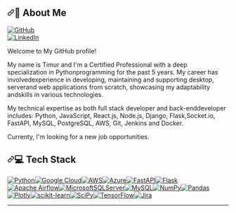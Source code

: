 <div class="Box-body p-4"><article class="markdown-body entry-content container-lg f5" itemprop="text"><h1 dir="auto"><a id="user-content--about-me-" class="anchor" aria-hidden="true" tabindex="-1" href="#-about-me-"><svg class="octicon octicon-link" viewBox="0 0 16 16" version="1.1" width="16" height="16" aria-hidden="true"><path d="m7.775 3.275 1.25-1.25a3.5 3.5 0 1 1 4.95 4.95l-2.5 2.5a3.5 3.5 0 0 1-4.95 0 .751.751 0 0 1 .018-1.042.751.751 0 0 1 1.042-.018 1.998 1.998 0 0 0 2.83 0l2.5-2.5a2.002 2.002 0 0 0-2.83-2.83l-1.25 1.25a.751.751 0 0 1-1.042-.018.751.751 0 0 1-.018-1.042Zm-4.69 9.64a1.998 1.998 0 0 0 2.83 0l1.25-1.25a.751.751 0 0 1 1.042.018.751.751 0 0 1 .018 1.042l-1.25 1.25a3.5 3.5 0 1 1-4.95-4.95l2.5-2.5a3.5 3.5 0 0 1 4.95 0 .751.751 0 0 1-.018 1.042.751.751 0 0 1-1.042.018 1.998 1.998 0 0 0-2.83 0l-2.5 2.5a1.998 1.998 0 0 0 0 2.83Z"></path></svg></a>💫 About Me<br><a target="_blank" rel="noopener noreferrer nofollow" href="https://camo.githubusercontent.com/e09e3d3006c8e8a809bf7db160af4d21ab5e1d1a1d58cacf26374084fec92132/68747470733a2f2f6b6f6d617265762e636f6d2f67687076632f3f757365726e616d653d796f75722d6769746875622d757365726e616d6526636f6c6f723d677265656e"><img src="https://camo.githubusercontent.com/e09e3d3006c8e8a809bf7db160af4d21ab5e1d1a1d58cacf26374084fec92132/68747470733a2f2f6b6f6d617265762e636f6d2f67687076632f3f757365726e616d653d796f75722d6769746875622d757365726e616d6526636f6c6f723d677265656e" alt="" data-canonical-src="https://komarev.com/ghpvc/?username=your-github-username&amp;color=green" style="max-width:100%"></a></h1><p dir="auto"><a href="https://github.com/BushidoCodeMaster"><img src="https://camo.githubusercontent.com/7efe430164e75ee96d510459bfd177d360d88ce3f94e618b5808c347308a880d/68747470733a2f2f696d672e736869656c64732e696f2f62616467652f4769744875622d466f6c6c6f772532304d652d6c6967687467726579" alt="GitHub" data-canonical-src="https://img.shields.io/badge/GitHub-Follow%20Me-lightgrey" style="max-width:100%"></a><br><a href="https://www.linkedin.com/in/timur-mustafin/" rel="nofollow"><img src="https://camo.githubusercontent.com/c982fc01c9f54333191733f90a16977163e766f55afd0e5fe2925c6bce27d814/68747470733a2f2f696d672e736869656c64732e696f2f62616467652f4c696e6b6564496e2d436f6e6e656374253230776974682532304d652d696e666f726d6174696f6e616c" alt="LinkedIn" data-canonical-src="https://img.shields.io/badge/LinkedIn-Connect%20with%20Me-informational" style="max-width:100%"></a></p><p dir="auto">Welcome to My GitHub profile!</p><p dir="auto">My name is Timur and I'm a Certified Professional with a deep specialization in Pythonprogramming for the past 5 years. My career has involvedexperience in developing, maintaining and supporting desktop, serverand web applications from scratch, showcasing my adaptability andskills in various technologies.</p><p dir="auto">My technical expertise as both full stack developer and back-enddeveloper includes: Python, JavaScript, React.js, Node.js, Django, Flask,Socket.io, FastAPI, MySQL, PostgreSQL, AWS, Git, Jenkins and Docker.</p><p dir="auto">Currenty, I'm looking for a new job opportunities.</p><h1 dir="auto"><a id="user-content--tech-stack" class="anchor" aria-hidden="true" tabindex="-1" href="#-tech-stack"><svg class="octicon octicon-link" viewBox="0 0 16 16" version="1.1" width="16" height="16" aria-hidden="true"><path d="m7.775 3.275 1.25-1.25a3.5 3.5 0 1 1 4.95 4.95l-2.5 2.5a3.5 3.5 0 0 1-4.95 0 .751.751 0 0 1 .018-1.042.751.751 0 0 1 1.042-.018 1.998 1.998 0 0 0 2.83 0l2.5-2.5a2.002 2.002 0 0 0-2.83-2.83l-1.25 1.25a.751.751 0 0 1-1.042-.018.751.751 0 0 1-.018-1.042Zm-4.69 9.64a1.998 1.998 0 0 0 2.83 0l1.25-1.25a.751.751 0 0 1 1.042.018.751.751 0 0 1 .018 1.042l-1.25 1.25a3.5 3.5 0 1 1-4.95-4.95l2.5-2.5a3.5 3.5 0 0 1 4.95 0 .751.751 0 0 1-.018 1.042.751.751 0 0 1-1.042.018 1.998 1.998 0 0 0-2.83 0l-2.5 2.5a1.998 1.998 0 0 0 0 2.83Z"></path></svg></a>💻 Tech Stack</h1><p dir="auto"><a target="_blank" rel="noopener noreferrer nofollow" href="https://camo.githubusercontent.com/a6a594ae99bb801830151596208ddc1cb603d24e880f10bd694df18b494de8fb/68747470733a2f2f696d672e736869656c64732e696f2f62616467652f707974686f6e2d3336373041303f7374796c653d706c6173746963266c6f676f3d707974686f6e266c6f676f436f6c6f723d666664643534"><img src="https://camo.githubusercontent.com/a6a594ae99bb801830151596208ddc1cb603d24e880f10bd694df18b494de8fb/68747470733a2f2f696d672e736869656c64732e696f2f62616467652f707974686f6e2d3336373041303f7374796c653d706c6173746963266c6f676f3d707974686f6e266c6f676f436f6c6f723d666664643534" alt="Python" data-canonical-src="https://img.shields.io/badge/python-3670A0?style=plastic&amp;logo=python&amp;logoColor=ffdd54" style="max-width:100%"></a><a target="_blank" rel="noopener noreferrer nofollow" href="https://camo.githubusercontent.com/e3a9460a4cabb1e91a18f7f21888b137586de2e5fdf43e9eb7fd39a68a35faa4/68747470733a2f2f696d672e736869656c64732e696f2f62616467652f476f6f676c65253230436c6f75642d2532333432383546342e7376673f7374796c653d706c6173746963266c6f676f3d676f6f676c652d636c6f7564266c6f676f436f6c6f723d7768697465"><img src="https://camo.githubusercontent.com/e3a9460a4cabb1e91a18f7f21888b137586de2e5fdf43e9eb7fd39a68a35faa4/68747470733a2f2f696d672e736869656c64732e696f2f62616467652f476f6f676c65253230436c6f75642d2532333432383546342e7376673f7374796c653d706c6173746963266c6f676f3d676f6f676c652d636c6f7564266c6f676f436f6c6f723d7768697465" alt="Google Cloud" data-canonical-src="https://img.shields.io/badge/Google%20Cloud-%234285F4.svg?style=plastic&amp;logo=google-cloud&amp;logoColor=white" style="max-width:100%"></a><a target="_blank" rel="noopener noreferrer nofollow" href="https://camo.githubusercontent.com/ab8cd3c712bfce98d91d96e899ff675ee47828c3ead6ea1093765a243b368239/68747470733a2f2f696d672e736869656c64732e696f2f62616467652f4157532d2532334646393930302e7376673f7374796c653d706c6173746963266c6f676f3d616d617a6f6e2d617773266c6f676f436f6c6f723d7768697465"><img src="https://camo.githubusercontent.com/ab8cd3c712bfce98d91d96e899ff675ee47828c3ead6ea1093765a243b368239/68747470733a2f2f696d672e736869656c64732e696f2f62616467652f4157532d2532334646393930302e7376673f7374796c653d706c6173746963266c6f676f3d616d617a6f6e2d617773266c6f676f436f6c6f723d7768697465" alt="AWS" data-canonical-src="https://img.shields.io/badge/AWS-%23FF9900.svg?style=plastic&amp;logo=amazon-aws&amp;logoColor=white" style="max-width:100%"></a><a target="_blank" rel="noopener noreferrer nofollow" href="https://camo.githubusercontent.com/ec3ad0d6ec0944abe289427fe82289a18845bd5cc3afd1e76235c49520331023/68747470733a2f2f696d672e736869656c64732e696f2f62616467652f617a7572652d2532333030373243362e7376673f7374796c653d706c6173746963266c6f676f3d617a7572652d6465766f7073266c6f676f436f6c6f723d7768697465"><img src="https://camo.githubusercontent.com/ec3ad0d6ec0944abe289427fe82289a18845bd5cc3afd1e76235c49520331023/68747470733a2f2f696d672e736869656c64732e696f2f62616467652f617a7572652d2532333030373243362e7376673f7374796c653d706c6173746963266c6f676f3d617a7572652d6465766f7073266c6f676f436f6c6f723d7768697465" alt="Azure" data-canonical-src="https://img.shields.io/badge/azure-%230072C6.svg?style=plastic&amp;logo=azure-devops&amp;logoColor=white" style="max-width:100%"></a><a target="_blank" rel="noopener noreferrer nofollow" href="https://camo.githubusercontent.com/cf4cf73eb9992ed5741e6caf8cc0ee3690be2de96380c2cb8aadf45c2925efc2/68747470733a2f2f696d672e736869656c64732e696f2f62616467652f466173744150492d3030353537313f7374796c653d706c6173746963266c6f676f3d66617374617069"><img src="https://camo.githubusercontent.com/cf4cf73eb9992ed5741e6caf8cc0ee3690be2de96380c2cb8aadf45c2925efc2/68747470733a2f2f696d672e736869656c64732e696f2f62616467652f466173744150492d3030353537313f7374796c653d706c6173746963266c6f676f3d66617374617069" alt="FastAPI" data-canonical-src="https://img.shields.io/badge/FastAPI-005571?style=plastic&amp;logo=fastapi" style="max-width:100%"></a><a target="_blank" rel="noopener noreferrer nofollow" href="https://camo.githubusercontent.com/2cc2699a565d75c67557ad03268df01e36e691d0f77edb2c191388d144024c54/68747470733a2f2f696d672e736869656c64732e696f2f62616467652f666c61736b2d2532333030302e7376673f7374796c653d706c6173746963266c6f676f3d666c61736b266c6f676f436f6c6f723d7768697465"><img src="https://camo.githubusercontent.com/2cc2699a565d75c67557ad03268df01e36e691d0f77edb2c191388d144024c54/68747470733a2f2f696d672e736869656c64732e696f2f62616467652f666c61736b2d2532333030302e7376673f7374796c653d706c6173746963266c6f676f3d666c61736b266c6f676f436f6c6f723d7768697465" alt="Flask" data-canonical-src="https://img.shields.io/badge/flask-%23000.svg?style=plastic&amp;logo=flask&amp;logoColor=white" style="max-width:100%"></a><a target="_blank" rel="noopener noreferrer nofollow" href="https://camo.githubusercontent.com/f602e40bd3f4bce28694c59491af8bf3cb58278c306d5308325f22a4112d83c3/68747470733a2f2f696d672e736869656c64732e696f2f62616467652f417061636865253230416972666c6f772d3031374345453f7374796c653d706c6173746963266c6f676f3d417061636865253230416972666c6f77266c6f676f436f6c6f723d7768697465"><img src="https://camo.githubusercontent.com/f602e40bd3f4bce28694c59491af8bf3cb58278c306d5308325f22a4112d83c3/68747470733a2f2f696d672e736869656c64732e696f2f62616467652f417061636865253230416972666c6f772d3031374345453f7374796c653d706c6173746963266c6f676f3d417061636865253230416972666c6f77266c6f676f436f6c6f723d7768697465" alt="Apache Airflow" data-canonical-src="https://img.shields.io/badge/Apache%20Airflow-017CEE?style=plastic&amp;logo=Apache%20Airflow&amp;logoColor=white" style="max-width:100%"></a><a target="_blank" rel="noopener noreferrer nofollow" href="https://camo.githubusercontent.com/18b94cf5002e83939faf3ea2df8b7cc73785195451b178aa8ab5903035be4b40/68747470733a2f2f696d672e736869656c64732e696f2f62616467652f4d6963726f736f667425323053514c25323053657665722d4343323932373f7374796c653d706c6173746963266c6f676f3d6d6963726f736f667425323073716c253230736572766572266c6f676f436f6c6f723d7768697465"><img src="https://camo.githubusercontent.com/18b94cf5002e83939faf3ea2df8b7cc73785195451b178aa8ab5903035be4b40/68747470733a2f2f696d672e736869656c64732e696f2f62616467652f4d6963726f736f667425323053514c25323053657665722d4343323932373f7374796c653d706c6173746963266c6f676f3d6d6963726f736f667425323073716c253230736572766572266c6f676f436f6c6f723d7768697465" alt="MicrosoftSQLServer" data-canonical-src="https://img.shields.io/badge/Microsoft%20SQL%20Sever-CC2927?style=plastic&amp;logo=microsoft%20sql%20server&amp;logoColor=white" style="max-width:100%"></a><a target="_blank" rel="noopener noreferrer nofollow" href="https://camo.githubusercontent.com/c59c79370b2ef4d35238a2cc377705b4188a48d8c1a2ff62387d431974f3e483/68747470733a2f2f696d672e736869656c64732e696f2f62616467652f6d7973716c2d2532333030662e7376673f7374796c653d706c6173746963266c6f676f3d6d7973716c266c6f676f436f6c6f723d7768697465"><img src="https://camo.githubusercontent.com/c59c79370b2ef4d35238a2cc377705b4188a48d8c1a2ff62387d431974f3e483/68747470733a2f2f696d672e736869656c64732e696f2f62616467652f6d7973716c2d2532333030662e7376673f7374796c653d706c6173746963266c6f676f3d6d7973716c266c6f676f436f6c6f723d7768697465" alt="MySQL" data-canonical-src="https://img.shields.io/badge/mysql-%2300f.svg?style=plastic&amp;logo=mysql&amp;logoColor=white" style="max-width:100%"></a><a target="_blank" rel="noopener noreferrer nofollow" href="https://camo.githubusercontent.com/dbe5a6fcf31ec5cddbe2a9ccb42d7795569a68c67f7ea8be619779239ed06c94/68747470733a2f2f696d672e736869656c64732e696f2f62616467652f6e756d70792d2532333031333234332e7376673f7374796c653d706c6173746963266c6f676f3d6e756d7079266c6f676f436f6c6f723d7768697465"><img src="https://camo.githubusercontent.com/dbe5a6fcf31ec5cddbe2a9ccb42d7795569a68c67f7ea8be619779239ed06c94/68747470733a2f2f696d672e736869656c64732e696f2f62616467652f6e756d70792d2532333031333234332e7376673f7374796c653d706c6173746963266c6f676f3d6e756d7079266c6f676f436f6c6f723d7768697465" alt="NumPy" data-canonical-src="https://img.shields.io/badge/numpy-%23013243.svg?style=plastic&amp;logo=numpy&amp;logoColor=white" style="max-width:100%"></a><a target="_blank" rel="noopener noreferrer nofollow" href="https://camo.githubusercontent.com/512e8f767930d5640e7020f316d31d33e09b5d351376497bb724b188b95d3f9b/68747470733a2f2f696d672e736869656c64732e696f2f62616467652f70616e6461732d2532333135303435382e7376673f7374796c653d706c6173746963266c6f676f3d70616e646173266c6f676f436f6c6f723d7768697465"><img src="https://camo.githubusercontent.com/512e8f767930d5640e7020f316d31d33e09b5d351376497bb724b188b95d3f9b/68747470733a2f2f696d672e736869656c64732e696f2f62616467652f70616e6461732d2532333135303435382e7376673f7374796c653d706c6173746963266c6f676f3d70616e646173266c6f676f436f6c6f723d7768697465" alt="Pandas" data-canonical-src="https://img.shields.io/badge/pandas-%23150458.svg?style=plastic&amp;logo=pandas&amp;logoColor=white" style="max-width:100%"></a><a target="_blank" rel="noopener noreferrer nofollow" href="https://camo.githubusercontent.com/f59e6721ebfc73b73a652aefe05ab383e35f3eb9ef880fa1e28c374f46b461d7/68747470733a2f2f696d672e736869656c64732e696f2f62616467652f506c6f746c792d2532333346344637352e7376673f7374796c653d706c6173746963266c6f676f3d706c6f746c79266c6f676f436f6c6f723d7768697465"><img src="https://camo.githubusercontent.com/f59e6721ebfc73b73a652aefe05ab383e35f3eb9ef880fa1e28c374f46b461d7/68747470733a2f2f696d672e736869656c64732e696f2f62616467652f506c6f746c792d2532333346344637352e7376673f7374796c653d706c6173746963266c6f676f3d706c6f746c79266c6f676f436f6c6f723d7768697465" alt="Plotly" data-canonical-src="https://img.shields.io/badge/Plotly-%233F4F75.svg?style=plastic&amp;logo=plotly&amp;logoColor=white" style="max-width:100%"></a><a target="_blank" rel="noopener noreferrer nofollow" href="https://camo.githubusercontent.com/ed1230f8571bb11db605c7271061f59ac78a1c78d46627a94dfe7ccf2e23e7ca/68747470733a2f2f696d672e736869656c64732e696f2f62616467652f7363696b69742d2d6c6561726e2d2532334637393331452e7376673f7374796c653d706c6173746963266c6f676f3d7363696b69742d6c6561726e266c6f676f436f6c6f723d7768697465"><img src="https://camo.githubusercontent.com/ed1230f8571bb11db605c7271061f59ac78a1c78d46627a94dfe7ccf2e23e7ca/68747470733a2f2f696d672e736869656c64732e696f2f62616467652f7363696b69742d2d6c6561726e2d2532334637393331452e7376673f7374796c653d706c6173746963266c6f676f3d7363696b69742d6c6561726e266c6f676f436f6c6f723d7768697465" alt="scikit-learn" data-canonical-src="https://img.shields.io/badge/scikit--learn-%23F7931E.svg?style=plastic&amp;logo=scikit-learn&amp;logoColor=white" style="max-width:100%"></a><a target="_blank" rel="noopener noreferrer nofollow" href="https://camo.githubusercontent.com/5cbbbaf786e7b31bda6af684a0f1828ffad1cf18cc2870ff649dc0ac2fa74706/68747470733a2f2f696d672e736869656c64732e696f2f62616467652f53636950792d2532333043353541352e7376673f7374796c653d706c6173746963266c6f676f3d7363697079266c6f676f436f6c6f723d257768697465"><img src="https://camo.githubusercontent.com/5cbbbaf786e7b31bda6af684a0f1828ffad1cf18cc2870ff649dc0ac2fa74706/68747470733a2f2f696d672e736869656c64732e696f2f62616467652f53636950792d2532333043353541352e7376673f7374796c653d706c6173746963266c6f676f3d7363697079266c6f676f436f6c6f723d257768697465" alt="SciPy" data-canonical-src="https://img.shields.io/badge/SciPy-%230C55A5.svg?style=plastic&amp;logo=scipy&amp;logoColor=%white" style="max-width:100%"></a><a target="_blank" rel="noopener noreferrer nofollow" href="https://camo.githubusercontent.com/28046ac2bccb7eeb4e682224219c92e727832f628a8e2c071a2106455b72477c/68747470733a2f2f696d672e736869656c64732e696f2f62616467652f54656e736f72466c6f772d2532334646364630302e7376673f7374796c653d706c6173746963266c6f676f3d54656e736f72466c6f77266c6f676f436f6c6f723d7768697465"><img src="https://camo.githubusercontent.com/28046ac2bccb7eeb4e682224219c92e727832f628a8e2c071a2106455b72477c/68747470733a2f2f696d672e736869656c64732e696f2f62616467652f54656e736f72466c6f772d2532334646364630302e7376673f7374796c653d706c6173746963266c6f676f3d54656e736f72466c6f77266c6f676f436f6c6f723d7768697465" alt="TensorFlow" data-canonical-src="https://img.shields.io/badge/TensorFlow-%23FF6F00.svg?style=plastic&amp;logo=TensorFlow&amp;logoColor=white" style="max-width:100%"></a><a target="_blank" rel="noopener noreferrer nofollow" href="https://camo.githubusercontent.com/e017c7c364c2a5b72fd1c2ac43a43a9b56974d6afb180d68062d8f054a4e4a0e/68747470733a2f2f696d672e736869656c64732e696f2f62616467652f6a6972612d2532333041304646462e7376673f7374796c653d706c6173746963266c6f676f3d6a697261266c6f676f436f6c6f723d7768697465"><img src="https://camo.githubusercontent.com/e017c7c364c2a5b72fd1c2ac43a43a9b56974d6afb180d68062d8f054a4e4a0e/68747470733a2f2f696d672e736869656c64732e696f2f62616467652f6a6972612d2532333041304646462e7376673f7374796c653d706c6173746963266c6f676f3d6a697261266c6f676f436f6c6f723d7768697465" alt="Jira" data-canonical-src="https://img.shields.io/badge/jira-%230A0FFF.svg?style=plastic&amp;logo=jira&amp;logoColor=white" style="max-width:100%"></a></p><p dir="auto"></p><hr><p dir="auto"><a href="https://visitcount.itsvg.in" rel="nofollow"><img src="https://camo.githubusercontent.com/84d8fccad23f2bb1b4c67e3a8deb309041f4e06fbdbe54582b47956baf256ba6/68747470733a2f2f7669736974636f756e742e69747376672e696e2f6170693f69643d79656e6e686939357a7a2669636f6e3d3026636f6c6f723d30" alt="" data-canonical-src="https://visitcount.itsvg.in/api?id=yennhi95zz&amp;icon=0&amp;color=0" style="max-width:100%"></a></p></article></div>
<!--
**BushidoCodeMaster/BushidoCodeMaster** is a ✨ _special_ ✨ repository because its `README.md` (this file) appears on your GitHub profile.

Here are some ideas to get you started:

- 🔭 I’m currently working on ...
- 🌱 I’m currently learning ...
- 👯 I’m looking to collaborate on ...
- 🤔 I’m looking for help with ...
- 💬 Ask me about ...
- 📫 How to reach me: ...
- 😄 Pronouns: ...
- ⚡ Fun fact: ...
-->

